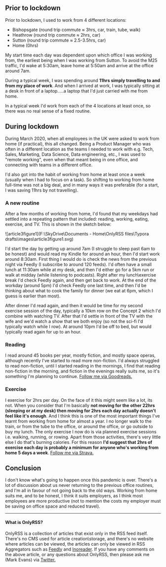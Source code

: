 ## Prior to lockdown

Prior to lockdown, I used to work from 4 different locations:

* Bishopsgate (round trip commute ≈ 3hrs, car, train, tube, walk)
* Heathrow (round trip commute ≈ 2hrs, car)
* Sutton (round trip commute ≈ 2.5-3.5hrs, car)
* Home (0hrs)

My start time each day was dependent upon which office I was working from, the earliest being when I was working from Sutton. To avoid the M25 traffic, I'd wake at 5:30am, leave home at 5:50am and arrive at the office around 7am.

During a typical week, I was spending around **11hrs simply travelling to and from my place of work**. And when I arrived at work, I was typically sitting at a desk in front of a laptop.....a laptop that I'd just carried with me from home.

In a typical week I'd work from each of the 4 locations at least once, so there was no real sense of a fixed routine.

## During lockdown

During March 2020, when all employees in the UK were asked to work from home (if practical), this all changed. Being a Product Manager who was often in a different location as the teams I needed to work with e.g. Tech, Sales, Marketing, Data Science, Data engineering, etc., I was used to "remote working", even when that meant being in one office, and connecting with teams in a different office.

I'd also got into the habit of working from home at least once a week (usually when I had to focus on a task). So shifting to working from home full-time was not a big deal, and in many ways it was preferable (for a start, I was saving 11hrs by not travelling).

### A new routine

After a few months of working from home, I'd found that my weekdays had settled into a repeating pattern that included: reading, working, eating, exercise, and TV. This is shown in the sketch below:

![article3figure1](F:\SkyDrive\Documents - Home\OnlyRSS files\Typora drafts\images\article3figure1.svg)

I'd start the day by getting up around 7am (I struggle to sleep past 6am to be honest) and would read my Kindle for around an hour, then I'd start work around 8:30am. First thing I would do is check the news from the previous night via Feedly (I subscribe to around 120 feeds). I'd often have a small lunch at 11:30am while at my desk, and then I'd either go for a 5km run or walk at midday (while listening to podcasts). Right after my lunch\exercise break I'd check Feedly again, and then get back to work. At the end of the workday (around 5pm) I'd check Feedly one last time, and then I'd be thinking about what to cook the family for dinner (we eat at 6pm, which I guess is earlier than most). 

After dinner I'd read again, and then it would be time for my second exercise session of the day, typically a 10km row on the Concept 2 which I'd combine with watching TV. After that I'd settle in front of the TV with the wife and we'd watch a show that we both enjoy (so not the sci-fi I'd typically watch while I row). At around 10pm I'd be off to bed, but would typically read again for up to an hour.

### Reading

I read around 45 books per year, mostly fiction, and mostly space operas, although recently I've started to read more non-fiction. I'd always struggled to read non-fiction, until I started reading in the mornings, I find that reading non-fiction in the morning, and fiction in the evenings really suits me, so it's something I'm planning to continue. [Follow me via Goodreads.](https://www.goodreads.com/user/show/30515830-mark-evans)

### Exercise

I exercise for 2hrs per day. On the face of it this might seem like a lot, its not. When you consider that I'm basically **not moving for the other 22hrs (sleeping or at my desk) then moving for 2hrs each day actually doesn't feel like it's enough**. And I think this is one of the most important things I've learnt from working from home for almost a year. I no longer walk to the train, or from the tube to the office, or around the office, or go outside to buy my lunch. The only exercise I now do is via planned exercise sessions i.e. walking, running, or rowing. Apart from those activities, there's very little else I do that's burning calories. For this reason **I'd suggest that 2hrs of exercise each day is probably a minimum for anyone who's working from home 5 days a week**. [Follow me via Strava.](https://www.strava.com/athletes/10904388)

## Conclusion

I don't know what's going to happen once this pandemic is over. There's a lot of discussion about us never returning to the previous office routines, and I'm all in favour of not going back to the old ways. Working from home suits me, and to be honest, I think it suits employers, as I think most employees are more productive (not to mention the costs my employer must be saving on office space and reduced travel).

------

#### What is OnlyRSS?

OnlyRSS is a collection of articles that exist only in the RSS feed itself. There's no CMS used for article creation\storage, and there's no website where articles can be viewed, the articles can only be viewed in RSS Aggregators such as [Feedly](http://feedly.com) and [Inoreader](http://inoreader.com). If you have any comments on the above article, or any questions about OnlyRSS, then please ask me (Mark Evans) via [Twitter.](https://twitter.com/dbs_sticky)